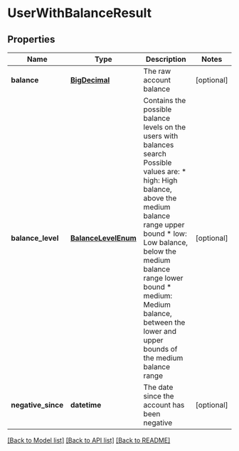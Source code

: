 # UserWithBalanceResult

## Properties
Name | Type | Description | Notes
------------ | ------------- | ------------- | -------------
**balance** | [**BigDecimal**](BigDecimal.md) | The raw account balance | [optional] 
**balance_level** | [**BalanceLevelEnum**](BalanceLevelEnum.md) | Contains the possible balance levels on the users with balances search  Possible values are: * high: High balance, above the medium balance range upper bound * low: Low balance, below the medium balance range lower bound * medium: Medium balance, between the lower and upper bounds of the medium balance range  | [optional] 
**negative_since** | **datetime** | The date since the account has been negative | [optional] 

[[Back to Model list]](../README.md#documentation-for-models) [[Back to API list]](../README.md#documentation-for-api-endpoints) [[Back to README]](../README.md)


